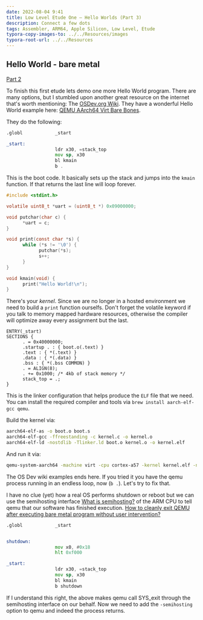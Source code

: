 ```yaml
---
date: 2022-08-04 9:41
title: Low Level Etude One – Hello Worlds (Part 3)
description: Connect a few dots
tags: Assembler, ARM64, Apple Silicon, Low Level, Etude
typora-copy-images-to: ../../Resources/images
typora-root-url: ../../Resources
---
```


## Hello World - bare metal

[Part 2](https://oliver-epper.de/posts/low-level-etude-one-hello-worlds-part2/)

To finish this first etude lets demo one more Hello World program. There are many options, but I stumbled upon another great resource on the internet that's worth mentioning: The [OSDev.org Wiki](https://wiki.osdev.org/Main_Page). They have a wonderful Hello World example here: [QEMU AArch64 Virt Bare Bones](https://wiki.osdev.org/QEMU_AArch64_Virt_Bare_Bones).

They do the following:

```asm
.globl            _start

_start:
                  ldr x30, =stack_top
                  mov sp, x30
                  bl kmain
                  b .
```

This is the boot code. It basically sets up the stack and jumps into the `kmain` function. If that returns the last line will loop forever.

```C
#include <stdint.h>

volatile uint8_t *uart = (uint8_t *) 0x09000000;

void putchar(char c) {
      *uart = c;
}

void print(const char *s) {
      while (*s != '\0') {
            putchar(*s);
            s++;
      }
}

void kmain(void) {
      print("Hello World!\n");
}
```

There's your _kernel_. Since we are no longer in a hosted environment we need to build a `print` function ourselfs. Don't forget the volatile keyword if you talk to memory mapped hardware resources, otherwise the compiler will optimize away every assignment but the last.

```ld
ENTRY(_start)
SECTIONS {
      . = 0x40000000;
      .startup . : { boot.o(.text) }
      .text : { *(.text) }
      .data : { *(.data) }
      .bss : { *(.bss COMMON) }
      . = ALIGN(8);
      . += 0x1000; /* 4kb of stack memory */
      stack_top = .;
}
```

This is the linker configuration that helps produce the `ELF` file that we need. You can install the required compiler and tools via `brew install aarch-elf-gcc qemu`.

Build the kernel via:

```sh
aarch64-elf-as -o boot.o boot.s                                   
aarch64-elf-gcc -ffreestanding -c kernel.c -o kernel.o            
aarch64-elf-ld -nostdlib -Tlinker.ld boot.o kernel.o -o kernel.elf
```

And run it via:

```sh
qemu-system-aarch64 -machine virt -cpu cortex-a57 -kernel kernel.elf -nographic
```

The OS Dev wiki examples ends here. If you tried it you have the qemu process running in an endless loop, now (`b .`). Let's try to fix that.

I have no clue (yet) how a real OS performs shutdown or reboot but we can use the semihosting interface [What is semihosting?](https://developer.arm.com/documentation/dui0471/g/Bgbjjgij) of the ARM CPU to tell qemu that our software has finished execution. [How to cleanly exit QEMU after executing bare metal program without user intervention?](https://stackoverflow.com/questions/31990487/how-to-cleanly-exit-qemu-after-executing-bare-metal-program-without-user-interve/49930361#49930361)


```asm
.globl            _start


shutdown:
                  mov x0, #0x18
                  hlt 0xf000

_start:
                  ldr x30, =stack_top
                  mov sp, x30
                  bl kmain
                  b shutdown
```

If I understand this right, the above makes qemu call SYS_exit through the semihosting interface on our behalf. Now we need to add the `-semihosting` option to qemu and indeed the process returns.